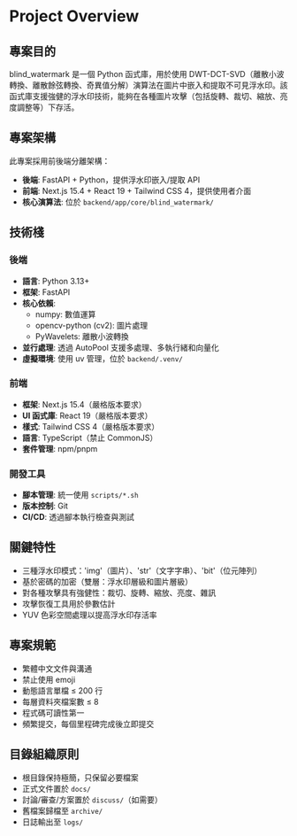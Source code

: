 # Project Overview

## 專案目的
blind_watermark 是一個 Python 函式庫，用於使用 DWT-DCT-SVD（離散小波轉換、離散餘弦轉換、奇異值分解）演算法在圖片中嵌入和提取不可見浮水印。該函式庫支援強健的浮水印技術，能夠在各種圖片攻擊（包括旋轉、裁切、縮放、亮度調整等）下存活。

## 專案架構
此專案採用前後端分離架構：
- **後端**: FastAPI + Python，提供浮水印嵌入/提取 API
- **前端**: Next.js 15.4 + React 19 + Tailwind CSS 4，提供使用者介面
- **核心演算法**: 位於 `backend/app/core/blind_watermark/`

## 技術棧

### 後端
- **語言**: Python 3.13+
- **框架**: FastAPI
- **核心依賴**:
  - numpy: 數值運算
  - opencv-python (cv2): 圖片處理
  - PyWavelets: 離散小波轉換
- **並行處理**: 透過 AutoPool 支援多處理、多執行緒和向量化
- **虛擬環境**: 使用 uv 管理，位於 `backend/.venv/`

### 前端
- **框架**: Next.js 15.4（嚴格版本要求）
- **UI 函式庫**: React 19（嚴格版本要求）
- **樣式**: Tailwind CSS 4（嚴格版本要求）
- **語言**: TypeScript（禁止 CommonJS）
- **套件管理**: npm/pnpm

### 開發工具
- **腳本管理**: 統一使用 `scripts/*.sh`
- **版本控制**: Git
- **CI/CD**: 透過腳本執行檢查與測試

## 關鍵特性
- 三種浮水印模式：'img'（圖片）、'str'（文字字串）、'bit'（位元陣列）
- 基於密碼的加密（雙層：浮水印層級和圖片層級）
- 對各種攻擊具有強健性：裁切、旋轉、縮放、亮度、雜訊
- 攻擊恢復工具用於參數估計
- YUV 色彩空間處理以提高浮水印存活率

## 專案規範
- 繁體中文文件與溝通
- 禁止使用 emoji
- 動態語言單檔 ≤ 200 行
- 每層資料夾檔案數 ≤ 8
- 程式碼可讀性第一
- 頻繁提交，每個里程碑完成後立即提交

## 目錄組織原則
- 根目錄保持極簡，只保留必要檔案
- 正式文件置於 `docs/`
- 討論/審查/方案置於 `discuss/`（如需要）
- 舊檔案歸檔至 `archive/`
- 日誌輸出至 `logs/`
